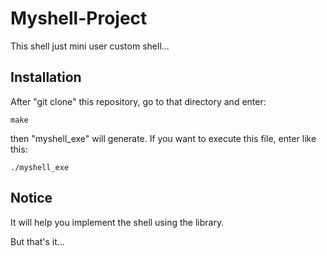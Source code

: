 # Myshell-Project

This shell just mini user custom shell...

Installation
-----
After "git clone" this repository, go to that directory and enter:

```
make
```

then "myshell_exe" will generate. If you want to execute this file, enter like this:

```
./myshell_exe
```

Notice
-------
It will help you implement the shell using the library.

But that's it...
